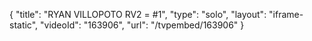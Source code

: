{
    "title": "RYAN VILLOPOTO RV2 = #1",
    "type": "solo",
    "layout": "iframe-static",
    "videoId": "163906",
    "url": "\/tvpembed\/163906"
}